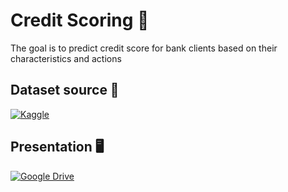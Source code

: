 # Credit Scoring 🏦
The goal is to predict credit score for bank clients based on their characteristics and actions

## Dataset source 📓
[![Kaggle](https://img.shields.io/badge/Kaggle-035a7d?style=for-the-badge&logo=kaggle&logoColor=white)](https://www.kaggle.com/datasets/parisrohan/credit-score-classification)

## Presentation 🖥️
[![Google Drive](https://img.shields.io/badge/Google%20Drive-4285F4?style=for-the-badge&logo=googledrive&logoColor=white)](https://docs.google.com/presentation/d/1jAwVnbOj9Mj5AKPb_TI3dLXMMM8CH3tP/edit#slide=id.g2b11dc1bd7c_1_57)
